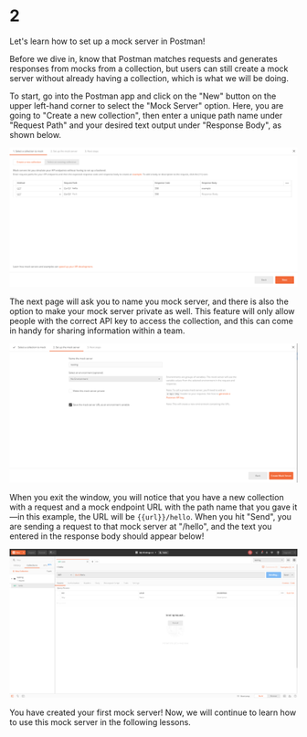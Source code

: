 # 2

Let's learn how to set up a mock server in Postman!

Before we dive in, know that Postman matches requests and generates responses from mocks from a collection, but users can still create a mock server without already having a collection, which is what we will be doing.

To start, go into the Postman app and click on the "New" button on the upper left-hand corner to select the "Mock Server" option. Here, you are going to "Create a new collection", then enter a unique path name under "Request Path" and your desired text output under "Response Body", as shown below.

![setting-up-1](../../../.gitbook/assets/setting-up-1.png)

The next page will ask you to name you mock server, and there is also the option to make your mock server private as well. This feature will only allow people with the correct API key to access the collection, and this can come in handy for sharing information within a team.

![setting-up-2](../../../.gitbook/assets/setting-up-2.png)

When you exit the window, you will notice that you have a new collection with a request and a mock endpoint URL with the path name that you gave it—in this example, the URL will be `{{url}}/hello`. When you hit "Send", you are sending a request to that mock server at "/hello", and the text you entered in the response body should appear below!

![setting-up-3](../../../.gitbook/assets/setting-up-3.png)

You have created your first mock server! Now, we will continue to learn how to use this mock server in the following lessons.

